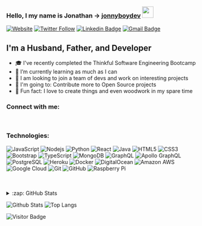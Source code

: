 ### Hello, I my name is Jonathan -> [jonnyboydev][website] <img src="https://raw.githubusercontent.com/jonnyboydev/jonnyboydev/main/wave.gif" width="30px">

[![Website](https://img.shields.io/website?label=jonnyboy.dev&style=for-the-badge&url=https%3A%2F%2Fjonnyboy.dev)](https://jonnyboy.dev)
[![Twitter Follow](https://img.shields.io/twitter/follow/jonnyboydev?color=1DA1F2&logo=twitter&style=for-the-badge)](https://twitter.com/intent/follow?original_referer=https%3A%2F%2Fgithub.com%2Fjonnyboydev&screen_name=jonnyboydev)
[![Linkedin Badge](https://img.shields.io/badge/-jonathan-b-clark-blue?style=for-the-badge&logo=LinkedIn&logoColor=white&link=https://www.linkedin.com/in/jonathan-b-clark/)](https://www.linkedin.com/in/jonathan-b-clark/)
[![Gmail Badge](https://img.shields.io/badge/-contact@jonnyboy.dev-c14438?style=for-the-badge&logo=Gmail&logoColor=white&link=mailto:contact@jonnyboy.dev)](mailto:contact@jonnyboy.dev)

## I'm a Husband, Father, and Developer

- 🎓 I've recently completed the Thinkful Software Engineering Bootcamp
- 🌱 I’m currently learning as much as I can
- 🎳 I am looking to join a team of devs and work on interesting projects
- 🥅 I'm going to: Contribute more to Open Source projects
- 🤪 Fun fact: I love to create things and even woodwork in my spare time

### Connect with me:

<!-- [<img align="left" alt="jonnyboy.dev" width="22px" src="https://raw.githubusercontent.com/iconic/open-iconic/master/svg/globe.svg" />][website]
[<img align="left" alt="jonnyboydev | Twitter" width="22px" src="https://cdn.jsdelivr.net/npm/simple-icons@v3/icons/twitter.svg" />][twitter]
[<img align="left" alt="jonnyboydev | LinkedIn" width="22px" src="https://cdn.jsdelivr.net/npm/simple-icons@v3/icons/linkedin.svg" />][linkedin] -->

<br />

### Technologies:

<!-- <img align="left" alt="Visual Studio Code" width="26px" src="https://raw.githubusercontent.com/github/explore/80688e429a7d4ef2fca1e82350fe8e3517d3494d/topics/visual-studio-code/visual-studio-code.png" />
<img align="left" alt="HTML5" width="26px" src="https://cdn.iconscout.com/icon/free/png-256/vim-283379.png" />
<img align="left" alt="CSS3" width="26px" src="https://raw.githubusercontent.com/github/explore/80688e429a7d4ef2fca1e82350fe8e3517d3494d/topics/css/css.png" />
<img align="left" alt="Sass" width="26px" src="https://raw.githubusercontent.com/github/explore/80688e429a7d4ef2fca1e82350fe8e3517d3494d/topics/sass/sass.png" />
<img align="left" alt="JavaScript" width="26px" src="https://raw.githubusercontent.com/github/explore/80688e429a7d4ef2fca1e82350fe8e3517d3494d/topics/javascript/javascript.png" />
<img align="left" alt="React" width="26px" src="https://raw.githubusercontent.com/github/explore/80688e429a7d4ef2fca1e82350fe8e3517d3494d/topics/react/react.png" />
<img align="left" alt="Gatsby" width="26px" src="https://raw.githubusercontent.com/github/explore/e94815998e4e0713912fed477a1f346ec04c3da2/topics/gatsby/gatsby.png" />
<img align="left" alt="GraphQL" width="26px" src="https://raw.githubusercontent.com/github/explore/80688e429a7d4ef2fca1e82350fe8e3517d3494d/topics/graphql/graphql.png" />
<img align="left" alt="Node.js" width="26px" src="https://raw.githubusercontent.com/github/explore/80688e429a7d4ef2fca1e82350fe8e3517d3494d/topics/nodejs/nodejs.png" />
<img align="left" alt="SQL" width="26px" src="https://raw.githubusercontent.com/github/explore/80688e429a7d4ef2fca1e82350fe8e3517d3494d/topics/sql/sql.png" />
<img align="left" alt="MongoDB" width="26px" src="https://raw.githubusercontent.com/github/explore/80688e429a7d4ef2fca1e82350fe8e3517d3494d/topics/mongodb/mongodb.png" />
<img align="left" alt="Git" width="26px" src="https://raw.githubusercontent.com/github/explore/80688e429a7d4ef2fca1e82350fe8e3517d3494d/topics/git/git.png" />
<img align="left" alt="GitHub" width="26px" src="https://raw.githubusercontent.com/github/explore/78df643247d429f6cc873026c0622819ad797942/topics/github/github.png" />
<img align="left" alt="Terminal" width="26px" src="https://raw.githubusercontent.com/github/explore/80688e429a7d4ef2fca1e82350fe8e3517d3494d/topics/terminal/terminal.png" /> -->

![JavaScript](https://img.shields.io/badge/-JavaScript-black?style=flat-square&logo=javascript)
![Nodejs](https://img.shields.io/badge/-Nodejs-black?style=flat-square&logo=Node.js)
![Python](https://img.shields.io/badge/-Python-black?style=flat-square&logo=Python)
![React](https://img.shields.io/badge/-React-black?style=flat-square&logo=react)
![Java](https://img.shields.io/badge/-java-E34A86?style=flat-square&logo=java)
![HTML5](https://img.shields.io/badge/-HTML5-E34F26?style=flat-square&logo=html5&logoColor=white)
![CSS3](https://img.shields.io/badge/-CSS3-1572B6?style=flat-square&logo=css3)
![Bootstrap](https://img.shields.io/badge/-Bootstrap-563D7C?style=flat-square&logo=bootstrap)
![TypeScript](https://img.shields.io/badge/-TypeScript-007ACC?style=flat-square&logo=typescript)
![MongoDB](https://img.shields.io/badge/-MongoDB-black?style=flat-square&logo=mongodb)
![GraphQL](https://img.shields.io/badge/-GraphQL-E10098?style=flat-square&logo=graphql)
![Apollo GraphQL](https://img.shields.io/badge/-Apollo%20GraphQL-311C87?style=flat-square&logo=apollo-graphql)
![PostgreSQL](https://img.shields.io/badge/-PostgreSQL-336791?style=flat-square&logo=postgresql)
![Heroku](https://img.shields.io/badge/-Heroku-430098?style=flat-square&logo=heroku)
![Docker](https://img.shields.io/badge/-Docker-black?style=flat-square&logo=docker)
![DigitalOcean](https://img.shields.io/badge/-Digital%20Ocean-darkblue?style=flat-square&logo=digitalocean)
![Amazon AWS](https://img.shields.io/badge/Amazon%20AWS-232F3E?style=flat-square&logo=amazon-aws)
![Google Cloud](https://img.shields.io/badge/Google%20Cloud-black?style=flat-square&logo=google-cloud)
![Git](https://img.shields.io/badge/-Git-black?style=flat-square&logo=git)
![GitHub](https://img.shields.io/badge/-GitHub-181717?style=flat-square&logo=github)
![Raspberry Pi](https://img.shields.io/badge/-Raspberry%20Pi-C51A4A?style=flat-square&logo=Raspberry-Pi)

<br />
<br />

<details>
  <summary>:zap: GitHub Stats</summary>
  <img align="left" alt="jonnyboydev's GitHub Stats" src="https://github-readme-stats.codestackr.vercel.app/api?username=jonnyboydev&show_icons=true&hide_border=true" />
</details>

![Github Stats](https://github-readme-stats.vercel.app/api?username=jonnyboydev&count_private=true&show_icons=true&include_all_commits=true)
![Top Langs](https://github-readme-stats.vercel.app/api/top-langs/?username=jonnyboydev&hide=TeX&layout=compact)

![Visitor Badge](https://visitor-badge.laobi.icu/badge?page_id=jonnyboydev.jonnyboydev)

[website]: https://jonnyboydev.com
[twitter]: https://twitter.com/jonnyboydev
[linkedin]: https://linkedin.com/in/jonnyboydev
